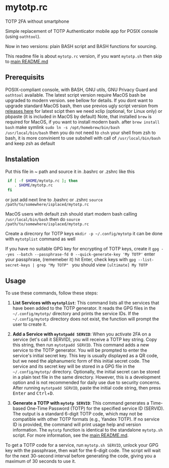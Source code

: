 # mytotp.rc

TOTP 2FA without smartphone

Simple replacement of TOTP Authenticator mobile app for POSIX console (using `oathtool`).

Now in two versions: plain BASH script and BASH functions for sourcing.

This readme file is about `mytotp.rc` version, if you want `mytotp.sh` then skip to [main README.md](./README.md)

## Prerequisits

POSIX-compliant console, with BASH, GNU utils, GNU Privacy Guard and `oathtool` available. The latest script version require MacOS bash be upgraded to modern version. see bellow for details. If you dont want to upgrade standard MacOS bash, then use previos ugly script version from [releases here](https://github.com/uyriq/mytotp_as_bashfuncs/releases/tag/0.0.1.rc)
for latest scipt then we need xclip (optional, for Linux only) or pbpaste (it is included in MacOS by default)
Note, that installed `brew` is required for MacOS, if you want to install modern bash. after `brew install bash` make symlink `sudo ln -s /opt/homebrew/bin/bash /usr/local/bin/bash` then you do not need to `chsh` your shell from zsh to bash, it is more convinient to use subshell with call of `/usr/local/bin/bash` and keep zsh as default

## Instalation

Put this file in ~ path and source it in .bashrc or .zshrc
like this

```bash
 if [ -f $HOME/mytotp.rc ]; then
    . $HOME/mytotp.rc
 fi
```

or just add next line to .bashrc or .zshrc
`source /path/to/somewhere/isplaced/mytotp.rc`

MacOS users with default zsh should start modern bash calling `/usr/local/bin/bash` then do `source /path/to/somewhere/isplaced/mytotp.rc`

Create a direcrory for TOTP keys `mkdir -p ~/.config/mytotp` it can be done with `mytotplist` command as well

If you have no suitable GPG key for encrypting of TOTP keys, create it
`gpg --yes --batch --passphrase-fd 0 --quick-generate-key 'My TOTP'`
enter your passphrase, (rememeber it) hit Enter, check keys with
`gpg --list-secret-keys | grep "My TOTP" ` you should view `[ultimate] My TOTP`

## Usage

To use these commands, follow these steps:

1. **List Services with `mytotplist`**: This command lists all the services that have been added to the TOTP generator. It reads the GPG files in the `~/.config/mytotp/` directory and prints the service IDs. If the `~/.config/mytotp` directory does not exist, the function will prompt the user to create it.

2. **Add a Service with `mytotpadd SERVID`**: When you activate 2FA on a service (let's call it SERVID), you will receive a TOTP key string. Copy this string, then run `mytotpadd SERVID`. This command adds a new service to the TOTP generator. You will be prompted to enter the service's initial secret key. This key is usually displayed as a QR code, but we need the alphanumeric form of this initial secret code. The service and its secret key will be stored in a GPG file in the `~/.config/mytotp/` directory. Optionally, the initial secret can be stored in a plain text file in the same directory. However, this is a development option and is not recommended for daily use due to security concerns. After running `mytotpadd SERVID`, paste the initial code string, then press <kbd>Enter</kbd> and <kbd>Ctrl</kbd>+<kbd>D</kbd>.

3. **Generate a TOTP with `mytotp SERVID`**: This command generates a Time-based One-Time Password (TOTP) for the specified service ID (SERVID). The output is a standard 6-digit TOTP code, which may not be compatible with other TOTP formats (e.g., Yandex TOTP). If no service ID is provided, the command will print usage help and version information. The `mytotp` function is identical to the standalone `mytotp.sh` script. For more information, see the [main README.md](./README.md).

To get a TOTP code for a service, run `mytotp.sh SERVID`, unlock your GPG key with the passphrase, then wait for the 6-digit code. The script will wait for the next 30-second interval before generating the code, giving you a maximum of 30 seconds to use it.
